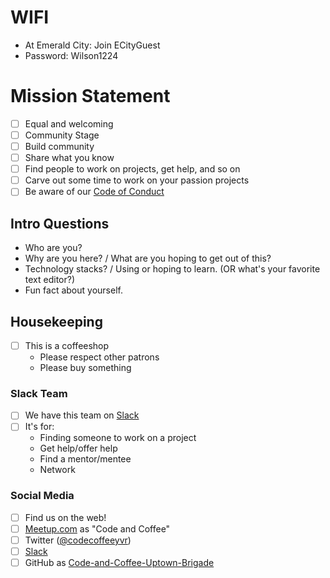 # WIFI
- At Emerald City: Join ECityGuest
- Password: Wilson1224

# Mission Statement
- [ ] Equal and welcoming
- [ ] Community Stage
- [ ] Build community
- [ ] Share what you know
- [ ] Find people to work on projects, get help, and so on
- [ ] Carve out some time to work on your passion projects
- [ ] Be aware of our [Code of Conduct](https://github.com/Code-and-Coffee-Uptown-Brigade/codeofconduct)

## Intro Questions
- Who are you?
- Why are you here? / What are you hoping to get out of this?
- Technology stacks? / Using or hoping to learn. (OR what's your favorite text editor?)
- Fun fact about yourself.

## Housekeeping
- [ ] This is a coffeeshop
  - Please respect other patrons
  - Please buy something

### Slack Team
- [ ] We have this team on [Slack](https://cacuptown.slack.com)
- [ ] It's for:
  - Finding someone to work on a project
  - Get help/offer help
  - Find a mentor/mentee
  - Network

### Social Media
- [ ] Find us on the web!
- [ ] [Meetup.com](http://www.meetup.com/Code-Coffee-Vancouver/) as "Code and Coffee"
- [ ] Twitter ([@codecoffeeyvr](https://twitter.com/codecoffeeyvr))
- [ ] [Slack](https://cacuptown.slack.com)
- [ ] GitHub as [Code-and-Coffee-Uptown-Brigade](https://github.com/Code-and-Coffee-Uptown-Brigade)
